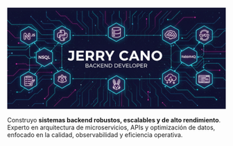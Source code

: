 ![Banner Personalizado](https://raw.githubusercontent.com/jcano37/jcano37/refs/heads/main/banner.png) 

Construyo **sistemas backend robustos, escalables y de alto rendimiento**. Experto en arquitectura de microservicios, APIs y optimización de datos, enfocado en la calidad, observabilidad y eficiencia operativa.

